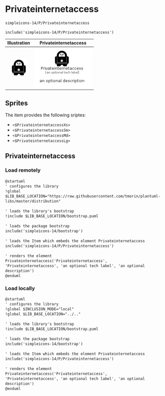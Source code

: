 # Privateinternetaccess


```text
simpleicons-14/P/Privateinternetaccess
```

```text
include('simpleicons-14/P/Privateinternetaccess')
```



| Illustration | Privateinternetaccess |
| :---: | :---: |
| ![illustration for Illustration](../../simpleicons-14/P/Privateinternetaccess.png) | ![illustration for Privateinternetaccess](../../simpleicons-14/P/Privateinternetaccess.Local.png) |



## Sprites
The item provides the following sriptes:

- `<$PrivateinternetaccessXs>`
- `<$PrivateinternetaccessSm>`
- `<$PrivateinternetaccessMd>`
- `<$PrivateinternetaccessLg>`





## Privateinternetaccess

### Load remotely
```plantuml
@startuml
' configures the library
!global $LIB_BASE_LOCATION="https://raw.githubusercontent.com/tmorin/plantuml-libs/master/distribution"

' loads the library's bootstrap
!include $LIB_BASE_LOCATION/bootstrap.puml

' loads the package bootstrap
include('simpleicons-14/bootstrap')

' loads the Item which embeds the element Privateinternetaccess
include('simpleicons-14/P/Privateinternetaccess')

' renders the element
Privateinternetaccess('Privateinternetaccess', 'Privateinternetaccess', 'an optional tech label', 'an optional description')
@enduml
```

### Load locally
```plantuml
@startuml
' configures the library
!global $INCLUSION_MODE="local"
!global $LIB_BASE_LOCATION="../.."

' loads the library's bootstrap
!include $LIB_BASE_LOCATION/bootstrap.puml

' loads the package bootstrap
include('simpleicons-14/bootstrap')

' loads the Item which embeds the element Privateinternetaccess
include('simpleicons-14/P/Privateinternetaccess')

' renders the element
Privateinternetaccess('Privateinternetaccess', 'Privateinternetaccess', 'an optional tech label', 'an optional description')
@enduml
```

